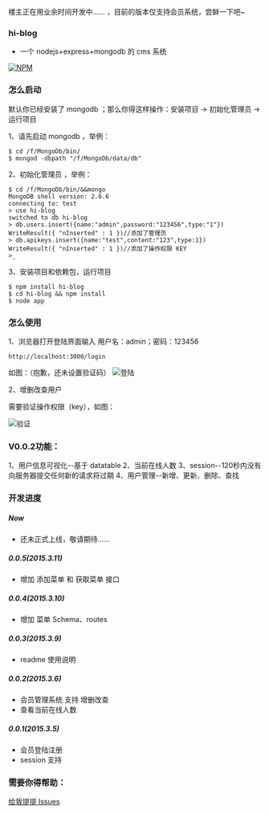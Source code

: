 楼主正在用业余时间开发中…… ，目前的版本仅支持会员系统，尝鲜一下吧~

### hi-blog

+ 一个 nodejs+express+mongodb 的 cms 系统

[![NPM](https://nodei.co/npm/hi-blog.png?downloads=true&downloadRank=true&stars=true)](https://nodei.co/npm/hi-blog/)


### 怎么启动

默认你已经安装了 mongodb ；那么你得这样操作：安装项目 -> 初始化管理员 -> 运行项目

1、请先启动 mongodb ，举例：

	$ cd /f/MongoDb/bin/
	$ mongod -dbpath "/f/MongoDb/data/db"

2、初始化管理员 ，举例：

	$ cd /f/MongoDb/bin/&&mongo
	MongoDB shell version: 2.6.6
	connecting to: test
	> use hi-blog
	switched to db hi-blog
	> db.users.insert({name:"admin",password:"123456",type:"1"})
	WriteResult({ "nInserted" : 1 })//添加了管理员
	> db.apikeys.insert({name:"test",content:"123",type:1})
	WriteResult({ "nInserted" : 1 })//添加了操作权限 KEY
	>_

3、安装项目和依赖包，运行项目 

	$ npm install hi-blog
	$ cd hi-blog && npm install
	$ node app


### 怎么使用

1、浏览器打开登陆界面输入 用户名：admin；密码：123456 

	http://localhost:3000/login

如图：（抱歉，还未设置验证码）
![登陆](http://images.cnitblog.com/blog2015/531703/201503/091716509954642.jpg)

2、增删改查用户

需要验证操作权限（key），如图：

![验证](http://images.cnitblog.com/blog2015/531703/201503/091720014646198.jpg)


### V0.0.2功能：

1、用户信息可视化--基于 datatable
2、当前在线人数
3、session--120秒内没有向服务器提交任何新的请求将过期
4、用户管理--新增、更新、删除、查找

### 开发进度

##### Now

+ 还未正式上线，敬请期待……

##### 0.0.5(2015.3.11)

+ 增加 添加菜单 和 获取菜单 接口


##### 0.0.4(2015.3.10)

+ 增加 菜单 Schema、routes

##### 0.0.3(2015.3.9)

+ readme 使用说明

##### 0.0.2(2015.3.6)

+ 会员管理系统 支持 增删改查 
+ 查看当前在线人数

##### 0.0.1(2015.3.5)

+ 会员登陆注册 
+ session 支持 


### 需要你得帮助：

[给我提提 Issues](https://github.com/highsea/hi-blog)